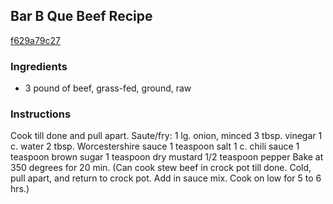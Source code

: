 ## Bar B Que Beef Recipe

[f629a79c27](http://cookeatshare.com/recipes/bar-b-que-beef-24610)

### Ingredients

 - 3 pound of beef, grass-fed, ground, raw

### Instructions

Cook till done and pull apart. Saute/fry: 1 lg. onion, minced 3 tbsp. vinegar 1 c. water 2 tbsp. Worcestershire sauce 1 teaspoon salt 1 c. chili sauce 1 teaspoon brown sugar 1 teaspoon dry mustard 1/2 teaspoon pepper Bake at 350 degrees for 20 min. (Can cook stew beef in crock pot till done. Cold, pull apart, and return to crock pot. Add in sauce mix. Cook on low for 5 to 6 hrs.)